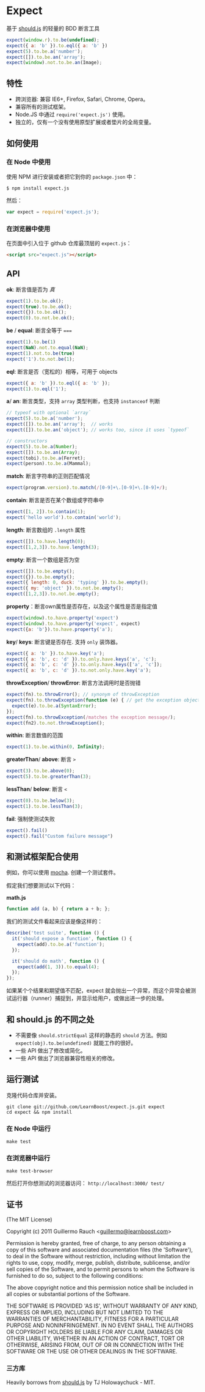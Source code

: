 # Expect

基于 [should.js](http://github.com/visionmedia/should.js) 的轻量的 BDD 断言工具

```js
expect(window.r).to.be(undefined);
expect({ a: 'b' }).to.eql({ a: 'b' })
expect(5).to.be.a('number');
expect([]).to.be.an('array');
expect(window).not.to.be.an(Image);
```

## 特性

- 跨浏览器: 兼容 IE6+, Firefox, Safari, Chrome, Opera。
- 兼容所有的测试框架。
- Node.JS 中通过 `require('expect.js')` 使用。
- 独立的，仅有一个没有使用原型扩展或者垫片的全局变量。

## 如何使用

### 在 Node 中使用

使用 NPM 进行安装或者把它到你的 `package.json` 中：

```
$ npm install expect.js
```

然后：

```js
var expect = require('expect.js');
```

### 在浏览器中使用

在页面中引入位于 github 仓库最顶层的 `expect.js`：

```html
<script src="expect.js"></script>
```

## API

**ok**: 断言值是否为 _真_ 

```js
expect(1).to.be.ok();
expect(true).to.be.ok();
expect({}).to.be.ok();
expect(0).to.not.be.ok();
```

**be** / **equal**: 断言全等于 `===`

```js
expect(1).to.be(1)
expect(NaN).not.to.equal(NaN);
expect(1).not.to.be(true)
expect('1').to.not.be(1);
```

**eql**: 断言是否（宽松的）相等，可用于 objects 

```js
expect({ a: 'b' }).to.eql({ a: 'b' });
expect(1).to.eql('1');
```

**a**/ **an**: 断言类型，支持 `array` 类型判断，也支持 `instanceof` 判断

```js
// typeof with optional `array`
expect(5).to.be.a('number');
expect([]).to.be.an('array');  // works
expect([]).to.be.an('object'); // works too, since it uses `typeof`

// constructors
expect(5).to.be.a(Number);
expect([]).to.be.an(Array);
expect(tobi).to.be.a(Ferret);
expect(person).to.be.a(Mammal);
```

**match**: 断言字符串的正则匹配情况

```js
expect(program.version).to.match(/[0-9]+\.[0-9]+\.[0-9]+/);
```

**contain**: 断言是否在某个数组或字符串中

```js
expect([1, 2]).to.contain(1);
expect('hello world').to.contain('world');
```

**length**: 断言数组的 `.length` 属性

```js
expect([]).to.have.length(0);
expect([1,2,3]).to.have.length(3);
```

**empty**: 断言一个数组是否为空

```js
expect([]).to.be.empty();
expect({}).to.be.empty();
expect({ length: 0, duck: 'typing' }).to.be.empty();
expect({ my: 'object' }).to.not.be.empty();
expect([1,2,3]).to.not.be.empty();
```

**property**：断言own属性是否存在，以及这个属性是否是指定值

```js
expect(window).to.have.property('expect')
expect(window).to.have.property('expect', expect)
expect({a: 'b'}).to.have.property('a');
```

**key**/ **keys**: 断言键是否存在. 支持 `only` 装饰器。

```js
expect({ a: 'b' }).to.have.key('a');
expect({ a: 'b', c: 'd' }).to.only.have.keys('a', 'c');
expect({ a: 'b', c: 'd' }).to.only.have.keys(['a', 'c']);
expect({ a: 'b', c: 'd' }).to.not.only.have.key('a');
```

**throwException**/ **throwError**: 断言方法调用时是否抛错

```js
expect(fn).to.throwError(); // synonym of throwException
expect(fn).to.throwException(function (e) { // get the exception object
  expect(e).to.be.a(SyntaxError);
});
expect(fn).to.throwException(/matches the exception message/);
expect(fn2).to.not.throwException();
```

**within**: 断言数值的范围

```js
expect(1).to.be.within(0, Infinity);
```

**greaterThan**/ **above**: 断言 `>`

```js
expect(3).to.be.above(0);
expect(5).to.be.greaterThan(3);
```

**lessThan**/ **below**: 断言 `<`

```js
expect(0).to.be.below(3);
expect(1).to.be.lessThan(3);
```

**fail**: 强制使测试失败

```js
expect().fail()
expect().fail("Custom failure message")
```

## 和测试框架配合使用

例如，你可以使用
[mocha](http://github.com/visionmedia/mocha).
创建一个测试套件。

假定我们想要测试以下代码：

**math.js**

```js
function add (a, b) { return a + b; };
```

我们的测试文件看起来应该是像这样的：

```js
describe('test suite', function () {
  it('should expose a function', function () {
    expect(add).to.be.a('function');
  });

  it('should do math', function () {
    expect(add(1, 3)).to.equal(4);
  });
});
```

如果某个个结果和期望值不匹配，expect 就会抛出一个异常，而这个异常会被测试运行器（runner）捕捉到，并显示给用户，或做出进一步的处理。

## 和 should.js 的不同之处

- 不需要像 `should.strictEqual` 这样的静态的 `should` 方法。例如 `expect(obj).to.be(undefined)` 就能工作的很好。
- 一些 API 做出了修改或简化。
- 一些 API 做出了浏览器兼容性相关的修改。

## 运行测试

克隆代码仓库并安装。

```
git clone git://github.com/LearnBoost/expect.js.git expect
cd expect && npm install
```

### 在 Node 中运行

`make test`

### 在浏览器中运行

`make test-browser`

然后打开你想测试的浏览器访问： `http://localhost:3000/ test/`

## 证书

(The MIT License)

Copyright (c) 2011 Guillermo Rauch &lt;guillermo@learnboost.com&gt;

Permission is hereby granted, free of charge, to any person obtaining
a copy of this software and associated documentation files (the
'Software'), to deal in the Software without restriction, including
without limitation the rights to use, copy, modify, merge, publish,
distribute, sublicense, and/or sell copies of the Software, and to
permit persons to whom the Software is furnished to do so, subject to
the following conditions:

The above copyright notice and this permission notice shall be
included in all copies or substantial portions of the Software.

THE SOFTWARE IS PROVIDED 'AS IS', WITHOUT WARRANTY OF ANY KIND,
EXPRESS OR IMPLIED, INCLUDING BUT NOT LIMITED TO THE WARRANTIES OF
MERCHANTABILITY, FITNESS FOR A PARTICULAR PURPOSE AND NONINFRINGEMENT.
IN NO EVENT SHALL THE AUTHORS OR COPYRIGHT HOLDERS BE LIABLE FOR ANY
CLAIM, DAMAGES OR OTHER LIABILITY, WHETHER IN AN ACTION OF CONTRACT,
TORT OR OTHERWISE, ARISING FROM, OUT OF OR IN CONNECTION WITH THE
SOFTWARE OR THE USE OR OTHER DEALINGS IN THE SOFTWARE.

### 三方库

Heavily borrows from [should.js](http://github.com/visionmedia/should.js) by TJ
Holowaychuck - MIT.